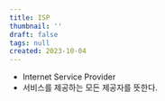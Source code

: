 ```yaml
---
title: ISP
thumbnail: ''
draft: false
tags: null
created: 2023-10-04
---
```


* Internet Service Provider
* 서비스를 제공하는 모든 제공자를 뜻한다.
